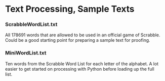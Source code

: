 # Text Processing, Sample Texts

### ScrabbleWordList.txt

All 178691 words that are allowed to be used in an official game of Scrabble. Could be a good starting point for preparing a sample text for proofing.

### MiniWordList.txt

Ten words from the Scrabble Word List for each letter of the alphabet. A lot easier to get started on processing with Python before loading up the full list.
